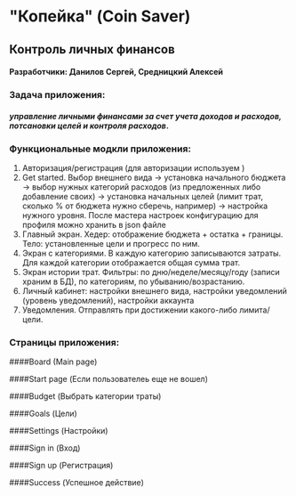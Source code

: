 # "Копейка" (Coin Saver)
## Контроль личных финансов
#### Разработчики: Данилов Сергей, Средницкий Алексей

### Задача приложения:
#### *управление личными финансами за счет учета доходов и расходов, потсановки целей и контроля расходов*.

### Функциональные модкли приложения:

1.	Авторизация/регистрация (для авторизации используем )
2.	Get started. Выбор внешнего вида -> установка начального бюджета -> выбор нужных категорий расходов (из предложенных либо добавление своих) -> установка начальных целей (лимит трат, сколько % от бюджета нужно сберечь, например) -> настройка нужного уровня. После мастера настроек конфигурацию для профиля можно хранить в json файле
3.	Главный экран. Хедер: отображение бюджета + остатка + границы. Тело: установленные цели и прогресс по ним.
4.	Экран с категориями. В каждую категорию записываются затраты. Для каждой категории отображается общая сумма трат.
5.	Экран истории трат. Фильтры: по дню/неделе/месяцу/году (записи храним в БД), по категориям, по убыванию/возрастанию.   
6.	Личный кабинет: настройки внешнего вида, настройки уведомлений (уровень уведомлений), настройки аккаунта
7.	Уведомления. Отправлять при достижении какого-либо лимита/цели.

### Страницы приложения:

####Board (Main page)

####Start page (Если пользователеь еще не вошел)

####Budget (Выбрать категории траты)

####Goals (Цели)

####Settings (Настройки)

####Sign in (Вход)

####Sign up (Регистрация)

####Success (Успешное действие)


